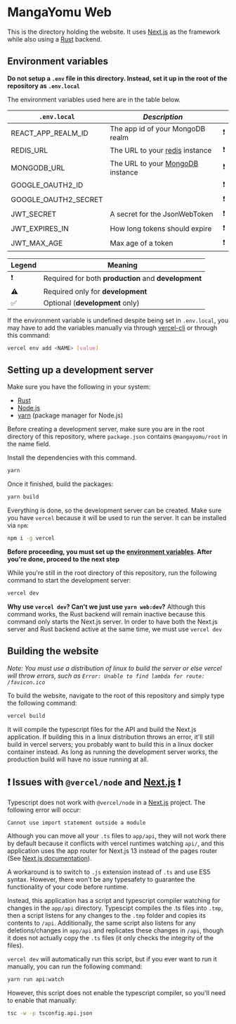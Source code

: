 # MangaYomu Web

This is the directory holding the website. It uses [Next.js](https://nextjs.org/) as the framework while also using a [Rust](https://www.rust-lang.org/) backend.

## Environment variables

**Do not setup a `.env` file in this directory. Instead, set it up in the root of the repository as `.env.local`**

The environment variables used here are in the table below.

| `.env.local`         | _Description_                                                  |     |
| -------------------- | -------------------------------------------------------------- | --- |
| REACT_APP_REALM_ID   | The app id of your MongoDB realm                               | ❗  |
| REDIS_URL            | The URL to your [redis](https://redis.io/) instance            | ❗  |
| MONGODB_URL          | The URL to your [MongoDB](https://cloud.mongodb.com/) instance | ❗  |
| GOOGLE_OAUTH2_ID     |                                                                | ❗  |
| GOOGLE_OAUTH2_SECRET |                                                                | ❗  |
| JWT_SECRET           | A secret for the JsonWebToken                                  | ❗  |
| JWT_EXPIRES_IN       | How long tokens should expire                                  | ❗  |
| JWT_MAX_AGE          | Max age of a token                                             | ❗  |

| Legend | Meaning                                              |
| ------ | ---------------------------------------------------- |
| ❗     | Required for both **production** and **development** |
| ⚠️     | Required only for **development**                    |
| ✅     | Optional (**development** only)                      |

If the environment variable is undefined despite being set in `.env.local`, you may have to add the variables manually via through [vercel-cli](https://vercel.com/) or through this command:

```bash
vercel env add <NAME> [value]
```

## Setting up a development server

Make sure you have the following in your system:

- [Rust](https://www.rust-lang.org/tools/install)
- [Node.js](https://nodejs.org/en/download)
- [yarn](https://yarnpkg.com/cli/install) (package manager for Node.js)

Before creating a development server, make sure you are in the root directory of this repository, where `package.json` contains `@mangayomu/root` in the name field.

Install the dependencies with this command.

```bash
yarn
```

Once it finished, build the packages:

```bash
yarn build
```

Everything is done, so the development server can be created. Make sure you have `vercel` because it will be used to run the server. It can be installed via `npm`:

```bash
npm i -g vercel
```

**Before proceeding, you must set up the [environment variables](#environment-variables). After you're done, proceed to the next step**

While you're still in the root directory of this repository, run the following command to start the development server:

```bash
vercel dev
```

**Why use `vercel dev`? Can't we just use `yarn web:dev`?** Although this command works, the Rust backend will remain inactive because this command only starts the Next.js server. In order to have both the Next.js server and Rust backend active at the same time, we must use `vercel dev`

## Building the website

_Note: You must use a distribution of linux to build the server or else vercel will throw errors, such as `Error: Unable to find lambda for route: /favicon.ico`_

To build the website, navigate to the root of this repository and simply type the following command:

```bash
vercel build
```

It will compile the typescript files for the API and build the Next.js application. If building this in a linux distribution throws an error, it'll still build in vercel servers; you probably want to build this in a linux docker container instead. As long as running the development server works, the production build will have no issue running at all.

## ❗ Issues with `@vercel/node` and [Next.js](https://nextjs.org/) ❗

Typescript does not work with `@vercel/node` in a [Next.js](https://nextjs.org/) project. The following error will occur:

`Cannot use import statement outside a module`

Although you can move all your `.ts` files to `app/api`, they will not work there by default because it conflicts with vercel runtimes watching `api/`, and this application uses the app router for Next.js 13 instead of the pages router (See [Next.js documentation](https://nextjs.org/docs/getting-started/project-structure)).

A workaround is to switch to `.js` extension instead of `.ts` and use ES5 syntax. However, there won't be any typesafety to guarantee the functionality of your code before runtime.

Instead, this application has a script and typescript compiler watching for changes in the `app/api` directory. Typescipt compiles the .ts files into `.tmp`, then a script listens for any changes to the `.tmp` folder and copies its contents to `/api`. Additionally, the same script also listens for any deletions/changes in `app/api` and replicates these changes in `/api`, though it does not actually copy the `.ts` files (it only checks the integrity of the files).

`vercel dev` will automatically run this script, but if you ever want to run it manually, you can run the following command:

```bash
yarn run api:watch
```

However, this script does not enable the typescript compiler, so you'll need to enable that manually:

```bash
tsc -w -p tsconfig.api.json
```
